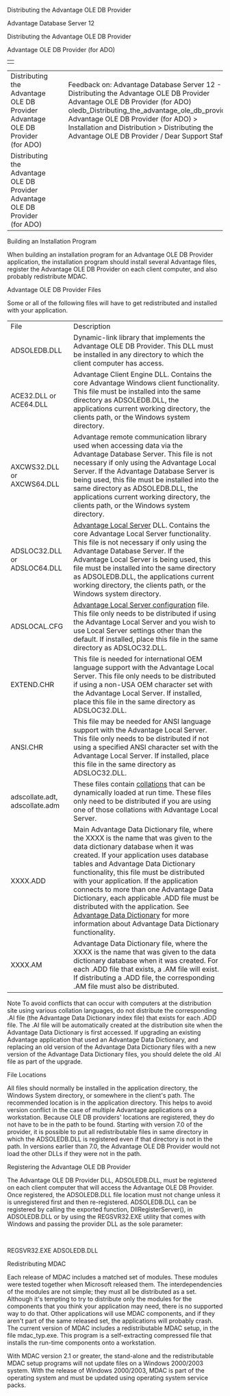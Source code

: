 Distributing the Advantage OLE DB Provider




Advantage Database Server 12  

Distributing the Advantage OLE DB Provider

Advantage OLE DB Provider (for ADO)

|  |
| --- |
|  |

|  |  |  |  |  |
| --- | --- | --- | --- | --- |
| Distributing the Advantage OLE DB Provider  Advantage OLE DB Provider (for ADO) |  |  | Feedback on: Advantage Database Server 12 - Distributing the Advantage OLE DB Provider Advantage OLE DB Provider (for ADO) oledb\_Distributing\_the\_advantage\_ole\_db\_provider Advantage OLE DB Provider (for ADO) > Installation and Distribution > Distributing the Advantage OLE DB Provider / Dear Support Staff, |  |
| Distributing the Advantage OLE DB Provider  Advantage OLE DB Provider (for ADO) |  |  |  |  |

Building an Installation Program

When building an installation program for an Advantage OLE DB Provider application, the installation program should install several Advantage files, register the Advantage OLE DB Provider on each client computer, and also probably redistribute MDAC.

Advantage OLE DB Provider Files

Some or all of the following files will have to get redistributed and installed with your application.

|  |  |
| --- | --- |
| File | Description |
| ADSOLEDB.DLL | Dynamic-link library that implements the Advantage OLE DB Provider. This DLL must be installed in any directory to which the client computer has access. |
| ACE32.DLL or ACE64.DLL | Advantage Client Engine DLL. Contains the core Advantage Windows client functionality. This file must be installed into the same directory as ADSOLEDB.DLL, the applications current working directory, the clients path, or the Windows system directory. |
| AXCWS32.DLL or AXCWS64.DLL | Advantage remote communication library used when accessing data via the Advantage Database Server. This file is not necessary if only using the Advantage Local Server. If the Advantage Database Server is being used, this file must be installed into the same directory as ADSOLEDB.DLL, the applications current working directory, the clients path, or the Windows system directory. |
| ADSLOC32.DLL or ADSLOC64.DLL | [Advantage Local Server](master_advantage_local_server.htm) DLL. Contains the core Advantage Local Server functionality. This file is not necessary if only using the Advantage Database Server. If the Advantage Local Server is being used, this file must be installed into the same directory as ADSOLEDB.DLL, the applications current working directory, the clients path, or the Windows system directory. |
| ADSLOCAL.CFG | [Advantage Local Server configuration](master_advantage_local_server_configuration.htm) file. This file only needs to be distributed if using the Advantage Local Server and you wish to use Local Server settings other than the default. If installed, place this file in the same directory as ADSLOC32.DLL. |
| EXTEND.CHR | This file is needed for international OEM language support with the Advantage Local Server. This file only needs to be distributed if using a non-USA OEM character set with the Advantage Local Server. If installed, place this file in the same directory as ADSLOC32.DLL. |
| ANSI.CHR | This file may be needed for ANSI language support with the Advantage Local Server. This file only needs to be distributed if not using a specified ANSI character set with the Advantage Local Server. If installed, place this file in the same directory as ADSLOC32.DLL. |
| adscollate.adt, adscollate.adm | These files contain [collations](master_collation_support.htm) that can be dynamically loaded at run time. These files only need to be distributed if you are using one of those collations with Advantage Local Server. |
| XXXX.ADD | Main Advantage Data Dictionary file, where the XXXX is the name that was given to the data dictionary database when it was created. If your application uses database tables and Advantage Data Dictionary functionality, this file must be distributed with your application. If the application connects to more than one Advantage Data Dictionary, each applicable .ADD file must be distributed with the application. See [Advantage Data Dictionary](master_advantage_data_dictionary.htm) for more information about Advantage Data Dictionary functionality. |
| XXXX.AM | Advantage Data Dictionary file, where the XXXX is the name that was given to the data dictionary database when it was created. For each .ADD file that exists, a .AM file will exist. If distributing a .ADD file, the corresponding .AM file must also be distributed. |

Note To avoid conflicts that can occur with computers at the distribution site using various collation languages, do not distribute the corresponding .AI file (the Advantage Data Dictionary index file) that exists for each .ADD file. The .AI file will be automatically created at the distribution site when the Advantage Data Dictionary is first accessed. If upgrading an existing Advantage application that used an Advantage Data Dictionary, and replacing an old version of the Advantage Data Dictionary files with a new version of the Advantage Data Dictionary files, you should delete the old .AI file as part of the upgrade.

File Locations

All files should normally be installed in the application directory, the Windows System directory, or somewhere in the client's path. The recommended location is in the application directory. This helps to avoid version conflict in the case of multiple Advantage applications on a workstation. Because OLE DB providers' locations are registered, they do not have to be in the path to be found. Starting with version 7.0 of the provider, it is possible to put all redistributable files in same directory in which the ADSOLEDB.DLL is registered even if that directory is not in the path. In versions earlier than 7.0, the Advantage OLE DB Provider would not load the other DLLs if they were not in the path.

Registering the Advantage OLE DB Provider

The Advantage OLE DB Provider DLL, ADSOLEDB.DLL, must be registered on each client computer that will access the Advantage OLE DB Provider. Once registered, the ADSOLEDB.DLL file location must not change unless it is unregistered first and then re-registered. ADSOLEDB.DLL can be registered by calling the exported function, DllRegisterServer(), in ADSOLEDB.DLL or by using the REGSVR32.EXE utility that comes with Windows and passing the provider DLL as the sole parameter:

 

REGSVR32.EXE ADSOLEDB.DLL

Redistributing MDAC

Each release of MDAC includes a matched set of modules. These modules were tested together when Microsoft released them. The interdependencies of the modules are not simple; they must all be distributed as a set. Although it's tempting to try to distribute only the modules for the components that you think your application may need, there is no supported way to do that. Other applications will use MDAC components, and if they aren't part of the same released set, the applications will probably crash. The current version of MDAC includes a redistributable MDAC setup, in the file mdac\_typ.exe. This program is a self-extracting compressed file that installs the run-time components onto a workstation.

With MDAC version 2.1 or greater, the stand-alone and the redistributable MDAC setup programs will not update files on a Windows 2000/2003 system. With the release of Windows 2000/2003, MDAC is part of the operating system and must be updated using operating system service packs.